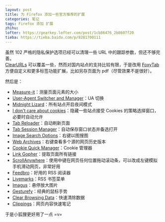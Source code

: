 ```yaml
---
layout: post
title: 为 Firefox 添加一些官方推荐的扩展
categories: 笔记
tags: Firefox 添加 扩展
zhihu: 
lofter: https://gearkey.lofter.com/post/1cb86476_2b8607f20
tieba: https://tieba.baidu.com/p/8281700111
---
```


虽然 102 严格的隐私保护选项已经可以清理一些 URL 中的跟踪参数，但还不够完善。  
[ClearURLs](https://addons.mozilla.org/zh-CN/firefox/addon/clearurls/) 可以覆盖一些，然而对国内站点的支持比较有限，于是改用 [FoxyTab](https://addons.mozilla.org/zh-CN/firefox/addon/foxytab/) 方便自定义和更多标签功能扩展，比如另存页面为 pdf（尽管效果不是很好）。

然后是：

+ [Measure-it](https://addons.mozilla.org/zh-CN/firefox/addon/measure-it/)：测量页面元素的大小
+ [User-Agent Switcher and Manager](https://addons.mozilla.org/zh-CN/firefox/addon/user-agent-string-switcher/)：UA 切换
+ [Midnight Lizard](https://addons.mozilla.org/zh-CN/firefox/addon/midnight-lizard-quantum/)：所有站点开启夜间模式
+ [I don't care about cookies](https://addons.mozilla.org/zh-CN/firefox/addon/i-dont-care-about-cookies/)：隐藏一些站点接受 Cookies 的策略选择窗口，必要时自动允许
+ [Tab Reloader](https://addons.mozilla.org/zh-CN/firefox/addon/tab-reloader/)：自动刷新页面
+ [Tab Session Manager](https://addons.mozilla.org/zh-CN/firefox/addon/tab-session-manager/)：自动保存窗口状态并备选打开
+ [Image Search Options](https://addons.mozilla.org/zh-CN/firefox/addon/image-search-options/)：右键以图搜图
+ [Web Archives](https://addons.mozilla.org/zh-CN/firefox/addon/view-page-archive/)：右键查看多个源的网页历史版本
+ [Cookie Quick Manager](https://addons.mozilla.org/zh-CN/firefox/addon/cookie-quick-manager/)：Cookie 管理器
+ [Link Gopher](https://addons.mozilla.org/zh-CN/firefox/addon/link-gopher/)：提取页面所有链接
+ [ScrollAnywhere](https://addons.mozilla.org/zh-CN/firefox/addon/scroll_anywhere/)：使用中键在网页任何位置拖动滚动条，可以改成左键模拟手机滑动网页，非常好用
+ [Feedbro](https://addons.mozilla.org/zh-CN/firefox/addon/feedbroreader/)：好用的 RSS 阅读器
+ [Livemarks](https://addons.mozilla.org/zh-CN/firefox/addon/livemarks/)：RSS 书签菜单
+ [Imagus](https://addons.mozilla.org/zh-CN/firefox/addon/imagus/)：悬停放大图片
+ [Gesturefy](https://addons.mozilla.org/zh-CN/firefox/addon/gesturefy/)：经典的鼠标手势
+ [Clear Browsing Data](https://addons.mozilla.org/zh-CN/firefox/addon/clear-browsing-data/)：快速清除数据
+ [Clippings](https://addons.mozilla.org/zh-CN/firefox/addon/clippings/)：网页内容快速笔记

于是小狐狸更好用了一点 =v=